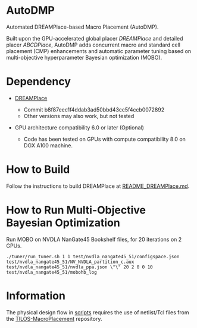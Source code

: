 # AutoDMP

Automated DREAMPlace-based Macro Placement (AutoDMP).

Built upon the GPU-accelerated global placer *DREAMPlace* and detailed placer *ABCDPlace*,
AutoDMP adds concurrent macro and standard cell placement (CMP) enhancements and automatic parameter tuning based on multi-objective hyperparameter Bayesian optimization (MOBO).

# Dependency 

- [DREAMPlace](https://github.com/limbo018/DREAMPlace)
    - Commit b8f87eec1f4ddab3ad50bbd43cc5f4ccb0072892 
    - Other versions may also work, but not tested

- GPU architecture compatibility 6.0 or later (Optional)
    - Code has been tested on GPUs with compute compatibility 8.0 on DGX A100 machine. 

# How to Build 

Follow the instructions to build DREAMPlace at [README_DREAMPlace.md](README_DREAMPlace.md).

# How to Run Multi-Objective Bayesian Optimization

Run MOBO on NVDLA NanGate45 Bookshelf files, for 20 iterations on 2 GPUs.
```
./tuner/run_tuner.sh 1 1 test/nvdla_nangate45_51/configspace.json test/nvdla_nangate45_51/NV_NVDLA_partition_c.aux test/nvdla_nangate45_51/nvdla_ppa.json \"\" 20 2 0 0 10 test/nvdla_nangate45_51/mobohb_log
```

# Information

The physical design flow in [scripts](scripts) requires the use of netlist/Tcl files from the [TILOS-MacroPlacement](https://github.com/TILOS-AI-Institute/MacroPlacement) repository.
